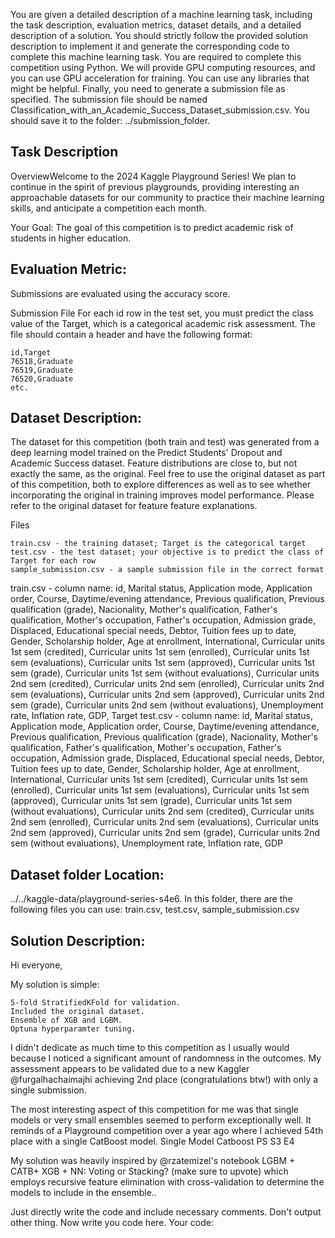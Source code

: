 You are given a detailed description of a machine learning task, including the task description, evaluation metrics, dataset details, and a detailed description of a solution.
You should strictly follow the provided solution description to implement it and generate the corresponding code to complete this machine learning task.
You are required to complete this competition using Python. We will provide GPU computing resources, and you can use GPU acceleration for training.
You can use any libraries that might be helpful.
Finally, you need to generate a submission file as specified. The submission file should be named Classification_with_an_Academic_Success_Dataset_submission.csv. You should save it to the folder: ../submission_folder.

## Task Description
OverviewWelcome to the 2024 Kaggle Playground Series! We plan to continue in the spirit of previous playgrounds, providing interesting an approachable datasets for our community to practice their machine learning skills, and anticipate a competition each month.

Your Goal: The goal of this competition is to predict academic risk of students in higher education.


##  Evaluation Metric:
Submissions are evaluated using the accuracy score.

Submission File
For each id row in the test set, you must predict the class value of the Target, which is a categorical academic risk assessment. The file should contain a header and have the following format:

    id,Target
    76518,Graduate
    76519,Graduate
    76520,Graduate
    etc.


##  Dataset Description:
The dataset for this competition (both train and test) was generated from a deep learning model trained on the Predict Students' Dropout and Academic Success dataset. Feature distributions are close to, but not exactly the same, as the original. Feel free to use the original dataset as part of this competition, both to explore differences as well as to see whether incorporating the original in training improves model performance. Please refer to the original dataset for feature feature explanations.

Files

    train.csv - the training dataset; Target is the categorical target
    test.csv - the test dataset; your objective is to predict the class of Target for each row
    sample_submission.csv - a sample submission file in the correct format

train.csv - column name: id, Marital status, Application mode, Application order, Course, Daytime/evening attendance, Previous qualification, Previous qualification (grade), Nacionality, Mother's qualification, Father's qualification, Mother's occupation, Father's occupation, Admission grade, Displaced, Educational special needs, Debtor, Tuition fees up to date, Gender, Scholarship holder, Age at enrollment, International, Curricular units 1st sem (credited), Curricular units 1st sem (enrolled), Curricular units 1st sem (evaluations), Curricular units 1st sem (approved), Curricular units 1st sem (grade), Curricular units 1st sem (without evaluations), Curricular units 2nd sem (credited), Curricular units 2nd sem (enrolled), Curricular units 2nd sem (evaluations), Curricular units 2nd sem (approved), Curricular units 2nd sem (grade), Curricular units 2nd sem (without evaluations), Unemployment rate, Inflation rate, GDP, Target
test.csv - column name: id, Marital status, Application mode, Application order, Course, Daytime/evening attendance, Previous qualification, Previous qualification (grade), Nacionality, Mother's qualification, Father's qualification, Mother's occupation, Father's occupation, Admission grade, Displaced, Educational special needs, Debtor, Tuition fees up to date, Gender, Scholarship holder, Age at enrollment, International, Curricular units 1st sem (credited), Curricular units 1st sem (enrolled), Curricular units 1st sem (evaluations), Curricular units 1st sem (approved), Curricular units 1st sem (grade), Curricular units 1st sem (without evaluations), Curricular units 2nd sem (credited), Curricular units 2nd sem (enrolled), Curricular units 2nd sem (evaluations), Curricular units 2nd sem (approved), Curricular units 2nd sem (grade), Curricular units 2nd sem (without evaluations), Unemployment rate, Inflation rate, GDP


## Dataset folder Location: 
../../kaggle-data/playground-series-s4e6. In this folder, there are the following files you can use: train.csv, test.csv, sample_submission.csv

## Solution Description:
Hi everyone,

My solution is simple:

    5-fold StratifiedKFold for validation.
    Included the original dataset.
    Ensemble of XGB and LGBM.
    Optuna hyperparamter tuning.

 I didn't dedicate as much time to this competition as I usually would because I noticed a significant amount of randomness in the outcomes. My assessment appears to be validated due to a new Kaggler @furgalhachaimajhi achieving 2nd place (congratulations btw!) with only a single submission.

The most interesting aspect of this competition for me was that single models or very small ensembles seemed to perform exceptionally well. It reminds of a Playground competition over a year ago where I achieved 54th place with a single CatBoost model. Single Model Catboost PS S3 E4

My solution was heavily inspired by @rzatemizel's notebook LGBM + CATB+ XGB + NN: Voting or Stacking? (make sure to upvote) which employs recursive feature elimination with cross-validation to determine the models to include in the ensemble..


Just directly write the code and include necessary comments. Don't output other thing. Now write you code here. 
Your code: